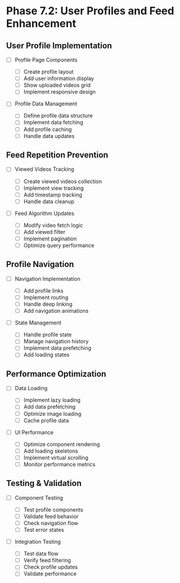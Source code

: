 # Phase 7.2: User Profiles and Feed Enhancement

## User Profile Implementation

- [ ] Profile Page Components

  - [ ] Create profile layout
  - [ ] Add user information display
  - [ ] Show uploaded videos grid
  - [ ] Implement responsive design

- [ ] Profile Data Management
  - [ ] Define profile data structure
  - [ ] Implement data fetching
  - [ ] Add profile caching
  - [ ] Handle data updates

## Feed Repetition Prevention

- [ ] Viewed Videos Tracking

  - [ ] Create viewed videos collection
  - [ ] Implement view tracking
  - [ ] Add timestamp tracking
  - [ ] Handle data cleanup

- [ ] Feed Algorithm Updates
  - [ ] Modify video fetch logic
  - [ ] Add viewed filter
  - [ ] Implement pagination
  - [ ] Optimize query performance

## Profile Navigation

- [ ] Navigation Implementation

  - [ ] Add profile links
  - [ ] Implement routing
  - [ ] Handle deep linking
  - [ ] Add navigation animations

- [ ] State Management
  - [ ] Handle profile state
  - [ ] Manage navigation history
  - [ ] Implement data prefetching
  - [ ] Add loading states

## Performance Optimization

- [ ] Data Loading

  - [ ] Implement lazy loading
  - [ ] Add data prefetching
  - [ ] Optimize image loading
  - [ ] Cache profile data

- [ ] UI Performance
  - [ ] Optimize component rendering
  - [ ] Add loading skeletons
  - [ ] Implement virtual scrolling
  - [ ] Monitor performance metrics

## Testing & Validation

- [ ] Component Testing

  - [ ] Test profile components
  - [ ] Validate feed behavior
  - [ ] Check navigation flow
  - [ ] Test error states

- [ ] Integration Testing
  - [ ] Test data flow
  - [ ] Verify feed filtering
  - [ ] Check profile updates
  - [ ] Validate performance
